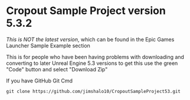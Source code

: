 # Cropout Sample Project version 5.3.2

*This is NOT the latest version*, which can be found in the Epic Games Launcher Sample Example section

This is for people who have been having problems with downloading and converting to later Unreal Engine 5.3 versions
to get this use the green "Code" button and select "Download Zip"


If you have GitHub Git Cmd

```git clone https://github.com/jimshalo10/CropoutSampleProject53.git```

